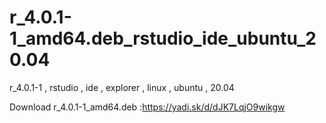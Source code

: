 # r_4.0.1-1_amd64.deb_rstudio_ide_ubuntu_20.04
r_4.0.1-1 , rstudio , ide , explorer , linux , ubuntu , 20.04

Download r_4.0.1-1_amd64.deb :https://yadi.sk/d/dJK7LqjO9wikgw

